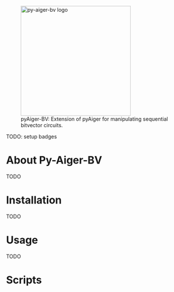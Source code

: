 <figure>
  <img src="logo_text.svg" alt="py-aiger-bv logo" width=300px>
  <figcaption>pyAiger-BV: Extension of pyAiger for manipulating
    sequential bitvector circuits.</figcaption>
</figure>

TODO: setup badges

# About Py-Aiger-BV

TODO

# Installation

TODO

# Usage

TODO

# Scripts
